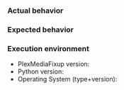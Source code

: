 ### Actual behavior


### Expected behavior


### Execution environment

* PlexMediaFixup version:
* Python version:
* Operating System (type+version):
